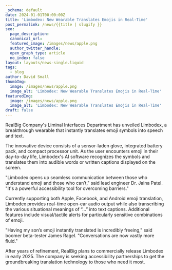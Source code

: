```yaml
---
_schema: default
date: 2024-01-01T00:00:00Z
title: 'Limbodex: New Wearable Translates Emojis in Real-Time'
post_permalink: /news/{{title | slugify }}
seo:
  page_description:
  canonical_url:
  featured_image: /images/news/apple.png
  author_twitter_handle:
  open_graph_type: article
  no_index: false
layout: layouts/news-single.liquid
tags:
  - blog
author: David Small
thumbImg:
  image: /images/news/apple.png
  image_alt: 'Limbodex: New Wearable Translates Emojis in Real-Time'
featuredImg:
  image: /images/news/apple.png
  image_alt: 'Limbodex: New Wearable Translates Emojis in Real-Time'
draft: false
---
```

RealBig Company's Liminal Interfaces Department has unveiled Limbodex, a breakthrough wearable that instantly translates emoji symbols into speech and text.

The innovative device consists of a sensor-laden glove, integrated battery pack, and compact processor unit. As the user encounters emoji in their day-to-day life, Limbodex's AI software recognizes the symbols and translates them into audible words or written captions displayed on the screen.

"Limbodex opens up seamless communication between those who understand emoji and those who can’t," said lead engineer Dr. Jaina Patel. "It's a powerful accessibility tool for overcoming barriers."

Currently supporting both Apple, Facebook, and Android emoji translation, Limbodex provides real-time open-ear audio output while also transcribing the various situational meanings of “…” into text captions. Additional features include visual/tactile alerts for particularly sensitive combinations of emoji.

"Having my son’s emoji instantly translated is incredibly freeing," said boomer beta-tester James Ragel. "Conversations are now vastly more fluid."

After years of refinement, RealBig plans to commercially release Limbodex in early 2025. The company is seeking accessibility partnerships to get the groundbreaking translation technology to those who need it most.